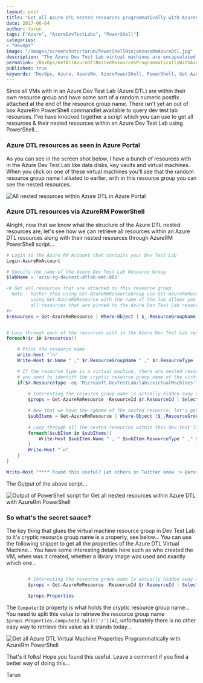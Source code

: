 ```yaml
---
layout: post
title: "Get all Azure DTL nested resources programmatically with AzureRm PowerShell"
date: 2017-06-04
author: tarun
tags: ["Azure", "AzureDevTestLabs", "PowerShell"]
categories:
- "DevOps"
image: "/images/screenshots/tarun/PowerShellNinjaAzureRmAzureDtl.jpg"
description: "The Azure Dev Test Lab virtual machines are encapsulated in their own resource group, wondering how you can retrieve all resources and the contents of their nested resource groups programmatically through AzureRm PowerShell... Check this blogpost for a solution to get all Azure DTL nested resource groups and their contents through AzureRm PowerShell..."
permalink: /DevOps/GetAllAzureDtlNestedResourcesProgrammaticallyWithAzureRmPowerShell
published: true
keywords: "DevOps, Azure, AzureRm, AzurePowerShell, PowerShell, Get-AzureRmResource, Dtl, AzureDtl, Azure DevTestLabs, ResourceGroup, ARM, RGT, ResourceGroupName, Microsoft.DevTestLab/labs/virtualMachines"
---
```

Since all VMs with in an Azure Dev Test Lab (Azure DTL) are within their own resource group and have some sort of a random numeric postfix attached at the end of the resource group name. There isn't yet an out of box AzureRm PowerShell commandlet available to query dev test lab resources. I've have knocked together a script which you can use to get all resources & their nested resources within an Azure Dev Test Lab using PowerShell...
<!--more--> 

### Azure DTL resources as seen in Azure Portal
As you can see in the screen shot below, I have a bunch of resources with in the Azure Dev Test Lab like data disks, key vaults and virtual machines. When you click on one of these virtual machines you'll see that the random resource group name I alluded to earlier, with in this resource group you can see the nested resources.  

![All nested resources within Azure DTL in Azure Portal]({{site.url}}/images/screenshots/tarun/AzureDtlResourceGroupInAzurePortal.PNG)

### Azure DTL resources via AzureRM PowerShell 
Alright, now that we know what the structure of the Azure DTL nested resources are, let's see how we can retrieve all resources within an Azure DTL resources along with their nested resources through AzureRM PowerShell script... 

``` powershell 
# Login to the Azure RM Account that contains your Dev Test Lab
Login-AzureRmAccount

# Specify the name of the Azure Dev Test Lab Resource Group
$labName = 'azsu-rg-devtest-dtlab-emt-001'

<# Get all resources that are attached to this resource group
  Note - Rather than using Get-AzureRmResourceGroup use Get-AzureRmResource
         using Get-AzureRmResource with the name of the lab allows you to get 
         all resources that are pinned to the Azure Dev Test Lab resource group 
#>
$resources = Get-AzureRmResource | Where-Object { $_.ResourceGroupName -eq $labName } | Sort-Object ResourceType -Descending


# Loop through each of the resources with in the Azure Dev Test Lab resource group 
foreach($r in $resources){

    # Print the resource name 
    write-host "`n"
    Write-Host $r.Name " ," $r.ResourceGroupName " ," $r.ResourceType

    # If the resource type is a virtual machine, there are nested resources within
    # you need to identift the cryptic resource group name of the virtual machine resource 
    if($r.ResourceType -eq 'Microsoft.DevTestLab/labs/virtualMachines'){
        
        # Interesting the resource group name is actually hidden away as a property of this resource group 
        $props = Get-AzureRmResource -ResourceId $r.ResourceId | Select Properties 

        # Now that we have the rgName of the nested resource, let's get the resources in this resource group 
        $subItems = Get-AzureRmResource | Where-Object {$_.ResourceGroupName -eq $props.Properties.computeId.Split('/')[4]} 
        
        # Loop through all the nested resources within this dev test lab virtual machine resource group 
        foreach($subItem in $subItems){
            Write-Host $subItem.Name " , " $subItem.ResourceType " ," $subItem.ResourceGroupName, $subItem
        }
        Write-Host "`n"        
    }
}

Write-Host "**** Found this useful? Let others on Twitter know :> @arora_tarun *****"


```

The Output of the above script... 

![Output of PowerShell script for Get all nested resources within Azure DTL with AzureRm PowerShell]({{site.url}}/images/screenshots/tarun/OutputOfAzureDtlGetAllResourcesByPowerShell.png)

### So what's the secret sauce? 
The key thing that glues the virtual machine resource group in Dev Test Lab to it's cryptic resource group name is a property, see below... You can use the following snippet to get all the properties of the Azure DTL Virtual Machine... You have some interesting details here such as who created the VM, when was it created, whether a library image was used and exactly which one... 

``` powershell

        # Interesting the resource group name is actually hidden away as a property of this resource group 
        $props = Get-AzureRmResource -ResourceId $r.ResourceId | Select Properties 

        $props.Properties

```

The `ComputerId` property is what holds the cryptic resource group name... You need to split this value to retrieve the resource group name `$props.Properties.computeId.Split('/')[4]`, unfortunately there is no other easy way to retrieve this value as it stands today... 

![Get all Azure DTL Virtual Machine Properties Programmatically with AzureRm PowerShell]({{site.url}}/images/screenshots/tarun/AzureDtlVmPropertiesPowerShellAzureRm.PNG)

That's it folks! Hope you found this useful. Leave a comment if you find a better way of doing this... 

Tarun 